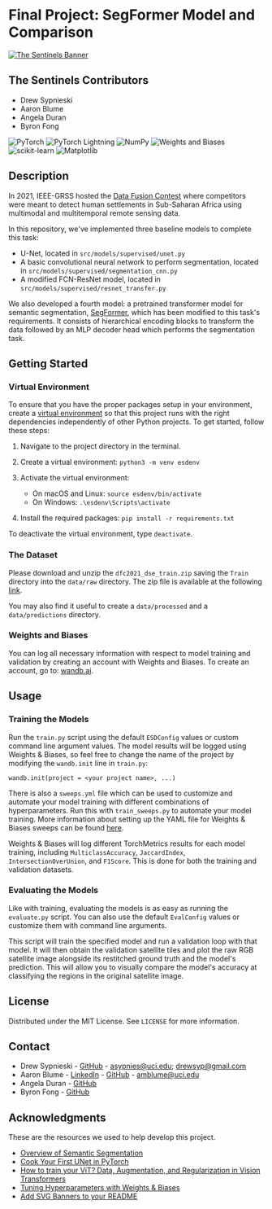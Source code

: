 # Final Project: SegFormer Model and Comparison

[![The Sentinels Banner](https://svg-banners.vercel.app/api?type=luminance&text1=💡The%20Sentinels&width=800&height=400)](https://github.com/cs175cv-w2024/final-project-the-sentinels)

## The Sentinels Contributors
- Drew Sypnieski
- Aaron Blume
- Angela Duran
- Byron Fong

![PyTorch](https://img.shields.io/badge/PyTorch-%23EE4C2C.svg?style=for-the-badge&logo=PyTorch&logoColor=white)
![PyTorch Lightning](https://img.shields.io/badge/Lightning-792DE4?style=for-the-badge&logo=lightning&logoColor=white)
![NumPy](https://img.shields.io/badge/numpy-%23013243.svg?style=for-the-badge&logo=numpy&logoColor=white)
![Weights and Biases](https://img.shields.io/badge/Weights_&_Biases-FFBE00?style=for-the-badge&logo=WeightsAndBiases&logoColor=white)
![scikit-learn](https://img.shields.io/badge/scikit--learn-%23F7931E.svg?style=for-the-badge&logo=scikit-learn&logoColor=white)
![Matplotlib](https://img.shields.io/badge/Matplotlib-%23ffffff.svg?style=for-the-badge&logo=Matplotlib&logoColor=black)


## Description

In 2021, IEEE-GRSS hosted the [Data Fusion Contest](https://www.grss-ieee.org/community/technical-committees/2021-ieee-grss-data-fusion-contest-track-dse/) where competitors were meant to detect human settlements in Sub-Saharan Africa using multimodal and multitemporal remote sensing data.

In this repository, we've implemented three baseline models to complete this task:
- U-Net, located in `src/models/supervised/unet.py`
- A basic convolutional neural network to perform segmentation, located in `src/models/supervised/segmentation_cnn.py`
- A modified FCN-ResNet model, located in `src/models/supervised/resnet_transfer.py`

We also developed a fourth model: a pretrained transformer model for semantic segmentation, [SegFormer](https://huggingface.co/docs/transformers/en/model_doc/segformer), which has been modified to this task's requirements. It consists of hierarchical encoding blocks to transform the data followed by an MLP decoder head which performs the segmentation task.


## Getting Started

### Virtual Environment

To ensure that you have the proper packages setup in your environment, create a [virtual environment](https://docs.python.org/3/library/venv.html) so that this project runs with the right dependencies independently of other Python projects. To get started, follow these steps:

1. Navigate to the project directory in the terminal.

2. Create a virtual environment:
   `python3 -m venv esdenv`
3. Activate the virtual environment:
   * On macOS and Linux:
        `source esdenv/bin/activate`
   * On Windows:
        `.\esdenv\Scripts\activate`
4. Install the required packages:
    `pip install -r requirements.txt`

To deactivate the virtual environment, type `deactivate`.

### The Dataset

Please download and unzip the `dfc2021_dse_train.zip` saving the `Train` directory into the `data/raw` directory. The zip file is available at the following [link](https://drive.google.com/file/d/1mVDV9NkmyfZbkSiD5lkskv_MwOuYxiog/view).

You may also find it useful to create a `data/processed` and a `data/predictions` directory.

### Weights and Biases

You can log all necessary information with respect to model training and validation by creating an account with Weights and Biases. To create an account, go to: [wandb.ai](https://wandb.ai/).


## Usage

### Training the Models

Run the `train.py` script using the default `ESDConfig` values or custom command line argument values. The model results will be logged using Weights & Biases, so feel free to change the name of the project by modifying the `wandb.init` line in `train.py`:

`wandb.init(project = <your project name>, ...)`

There is also a `sweeps.yml` file which can be used to customize and automate your model training with different combinations of hyperparameters. Run this with `train_sweeps.py` to automate your model training. More information about setting up the YAML file for Weights & Biases sweeps can be found [here](https://docs.wandb.ai/guides/sweeps/define-sweep-configuration).

Weights & Biases will log different TorchMetrics results for each model training, including `MulticlassAccuracy`, `JaccardIndex`, `IntersectionOverUnion`, and `F1Score`. This is done for both the training and validation datasets.

### Evaluating the Models

Like with training, evaluating the models is as easy as running the `evaluate.py` script. You can also use the default `EvalConfig` values or customize them with command line arguments.

This script will train the specified model and run a validation loop with that model. It will then obtain the validation satellite tiles and plot the raw RGB satellite image alongside its restitched ground truth and the model's prediction. This will allow you to visually compare the model's accuracy at classifying the regions in the original satellite image.


## License

Distributed under the MIT License. See `LICENSE` for more information.


## Contact

- Drew Sypnieski - [GitHub](https://github.com/Drew-1771) - asypnies@uci.edu; drewsyp@gmail.com
- Aaron Blume - [LinkedIn](https://www.linkedin.com/in/aaron-blume/) - [GitHub](https://github.com/aaronist) - amblume@uci.edu
- Angela Duran - [GitHub](https://github.com/AngelaDuran)
- Byron Fong - [GitHub](https://github.com/byronf01)


## Acknowledgments

These are the resources we used to help develop this project.

* [Overview of Semantic Segmentation](https://www.jeremyjordan.me/semantic-segmentation/)
* [Cook Your First UNet in PyTorch](https://towardsdatascience.com/cook-your-first-u-net-in-pytorch-b3297a844cf3)
* [How to train your ViT? Data, Augmentation, and Regularization in Vision Transformers](https://arxiv.org/abs/2106.10270)
* [Tuning Hyperparameters with Weights & Biases](https://docs.wandb.ai/guides/sweeps)
* [Add SVG Banners to your README](https://github.com/Akshay090/svg-banners)
